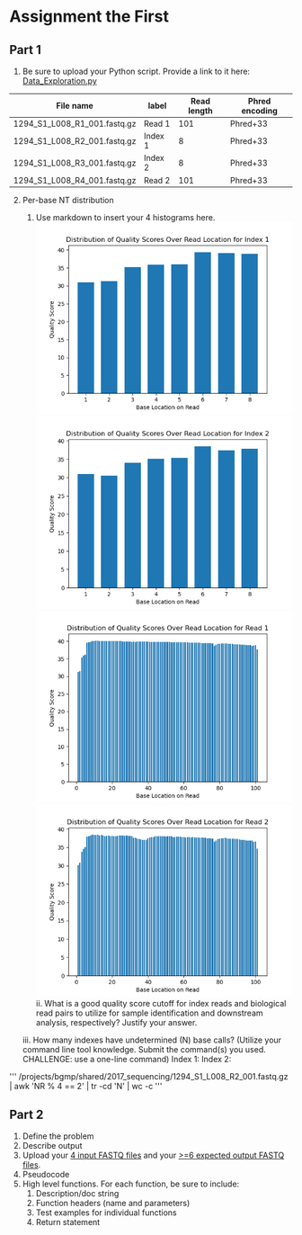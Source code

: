 # Assignment the First

## Part 1
1. Be sure to upload your Python script. Provide a link to it here:
[Data_Exploration.py](https://github.com/Farrisdt/Demultiplex/blob/a0f8dc9515f9e0c38dfec904f07e7214c4068ceb/Assignment-the-first/Data_Exploration.py)

| File name | label | Read length | Phred encoding |
|---|---|---|---|
| 1294_S1_L008_R1_001.fastq.gz | Read 1 | 101 | Phred+33 |
| 1294_S1_L008_R2_001.fastq.gz | Index 1 | 8 | Phred+33 |
| 1294_S1_L008_R3_001.fastq.gz | Index 2 | 8 | Phred+33 |
| 1294_S1_L008_R4_001.fastq.gz | Read 2 | 101 | Phred+33 |

2. Per-base NT distribution
    1. Use markdown to insert your 4 histograms here.
    ![Index 1](https://github.com/Farrisdt/Demultiplex/blob/3785180ffdac23f7f78845f2fbc7ad47a57da0f7/Assignment-the-first/Index1QualityScores.png)
    ![Index 2](https://github.com/Farrisdt/Demultiplex/blob/d9e14274947488bf69027a560544fe479d7c270d/Assignment-the-first/Index2QualityScores.png)
![Read 1](https://github.com/Farrisdt/Demultiplex/blob/d9e14274947488bf69027a560544fe479d7c270d/Assignment-the-first/Read1QualityScores.png)
![Read 2](https://github.com/Farrisdt/Demultiplex/blob/d9e14274947488bf69027a560544fe479d7c270d/Assignment-the-first/Read2QualityScores.png)
    ii. What is a good quality score cutoff for index reads and biological read pairs to utilize for sample identification and downstream analysis, respectively? Justify your answer.
    
    iii. How many indexes have undetermined (N) base calls? (Utilize your command line tool knowledge. Submit the command(s) you used. CHALLENGE: use a one-line command)
   Index 1:
   Index 2:
   
'''
/projects/bgmp/shared/2017_sequencing/1294_S1_L008_R2_001.fastq.gz | awk 'NR % 4 == 2' | tr -cd 'N' | wc -c
'''

## Part 2
1. Define the problem
2. Describe output
3. Upload your [4 input FASTQ files](../TEST-input_FASTQ) and your [>=6 expected output FASTQ files](../TEST-output_FASTQ).
4. Pseudocode
5. High level functions. For each function, be sure to include:
    1. Description/doc string
    2. Function headers (name and parameters)
    3. Test examples for individual functions
    4. Return statement
